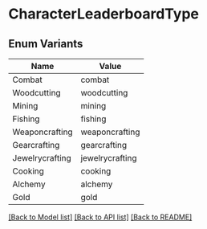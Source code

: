 # CharacterLeaderboardType

## Enum Variants

| Name | Value |
|---- | -----|
| Combat | combat |
| Woodcutting | woodcutting |
| Mining | mining |
| Fishing | fishing |
| Weaponcrafting | weaponcrafting |
| Gearcrafting | gearcrafting |
| Jewelrycrafting | jewelrycrafting |
| Cooking | cooking |
| Alchemy | alchemy |
| Gold | gold |


[[Back to Model list]](../README.md#documentation-for-models) [[Back to API list]](../README.md#documentation-for-api-endpoints) [[Back to README]](../README.md)


